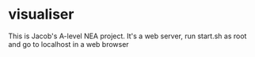 # visualiser

This is Jacob's A-level NEA project. It's a web server, run start.sh as root and go to localhost in a web browser
